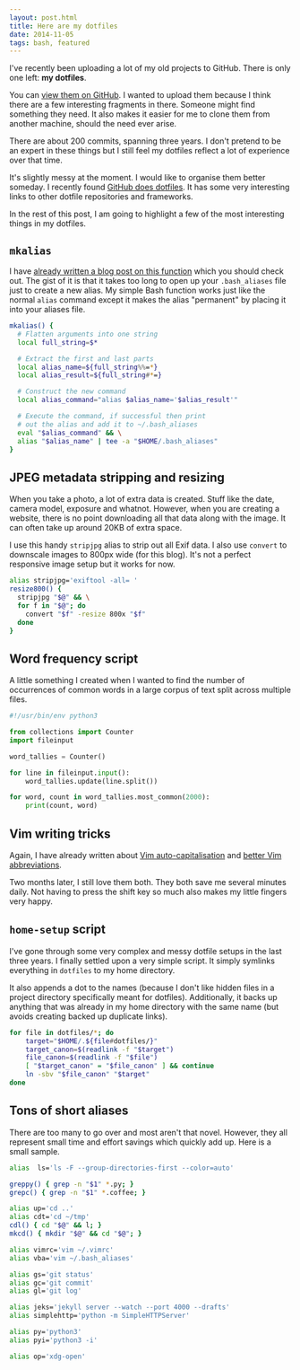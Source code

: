 ```yaml
---
layout: post.html
title: Here are my dotfiles
date: 2014-11-05
tags: bash, featured
---
```


I've recently been uploading a lot of my old projects to GitHub. There is only one left: **my dotfiles**.

<!--more-->

You can [view them on GitHub](https://github.com/davidxmoody/dotfiles). I wanted to upload them because I think there are a few interesting fragments in there. Someone might find something they need. It also makes it easier for me to clone them from another machine, should the need ever arise. 

There are about 200 commits, spanning three years. I don't pretend to be an expert in these things but I still feel my dotfiles reflect a lot of experience over that time.

It's slightly messy at the moment. I would like to organise them better someday. I recently found [GitHub does dotfiles](http://dotfiles.github.io/). It has some very interesting links to other dotfile repositories and frameworks. 

In the rest of this post, I am going to highlight a few of the most interesting things in my dotfiles.

## `mkalias`

I have [already written a blog post on this function](/2014/permanent-bash-aliases/) which you should check out. The gist of it is that it takes too long to open up your `.bash_aliases` file just to create a new alias. My simple Bash function works just like the normal `alias` command except it makes the alias "permanent" by placing it into your aliases file. 

```bash
mkalias() {
  # Flatten arguments into one string
  local full_string=$*

  # Extract the first and last parts
  local alias_name=${full_string%%=*}
  local alias_result=${full_string#*=}

  # Construct the new command
  local alias_command="alias $alias_name='$alias_result'"

  # Execute the command, if successful then print 
  # out the alias and add it to ~/.bash_aliases
  eval "$alias_command" && \
  alias "$alias_name" | tee -a "$HOME/.bash_aliases"
}
```

## JPEG metadata stripping and resizing

When you take a photo, a lot of extra data is created. Stuff like the date, camera model, exposure and whatnot. However, when you are creating a website, there is no point downloading all that data along with the image. It can often take up around 20KB of extra space. 

I use this handy `stripjpg` alias to strip out all Exif data. I also use `convert` to downscale images to 800px wide (for this blog). It's not a perfect responsive image setup but it works for now. 

```bash
alias stripjpg='exiftool -all= '
resize800() {
  stripjpg "$@" && \
  for f in "$@"; do
    convert "$f" -resize 800x "$f"
  done
}
```

## Word frequency script

A little something I created when I wanted to find the number of occurrences of common words in a large corpus of text split across multiple files. 

```python
#!/usr/bin/env python3

from collections import Counter
import fileinput

word_tallies = Counter()

for line in fileinput.input():
    word_tallies.update(line.split())

for word, count in word_tallies.most_common(2000):
    print(count, word)
```

## Vim writing tricks

Again, I have already written about [Vim auto-capitalisation](/2014/vim-auto-capitalisation/) and [better Vim abbreviations](/2014/better-vim-abbreviations/). 

Two months later, I still love them both. They both save me several minutes daily. Not having to press the shift key so much also makes my little fingers very happy. 

## `home-setup` script

I've gone through some very complex and messy dotfile setups in the last three years. I finally settled upon a very simple script. It simply symlinks everything in `dotfiles` to my home directory. 

It also appends a dot to the names (because I don't like hidden files in a project directory specifically meant for dotfiles). Additionally, it backs up anything that was already in my home directory with the same name (but avoids creating backed up duplicate links).

```bash
for file in dotfiles/*; do
    target="$HOME/.${file#dotfiles/}"
    target_canon=$(readlink -f "$target")
    file_canon=$(readlink -f "$file")
    [ "$target_canon" = "$file_canon" ] && continue
    ln -sbv "$file_canon" "$target"
done
```

## Tons of short aliases

There are too many to go over and most aren't that novel. However, they all represent small time and effort savings which quickly add up. Here is a small sample.

```bash
alias  ls='ls -F --group-directories-first --color=auto'

greppy() { grep -n "$1" *.py; }
grepc() { grep -n "$1" *.coffee; }

alias up='cd ..'
alias cdt='cd ~/tmp'
cdl() { cd "$@" && l; }
mkcd() { mkdir "$@" && cd "$@"; }

alias vimrc='vim ~/.vimrc'
alias vba='vim ~/.bash_aliases'

alias gs='git status'
alias gc='git commit'
alias gl='git log'

alias jeks='jekyll server --watch --port 4000 --drafts'
alias simplehttp='python -m SimpleHTTPServer'

alias py='python3'
alias pyi='python3 -i'

alias op='xdg-open'
```
